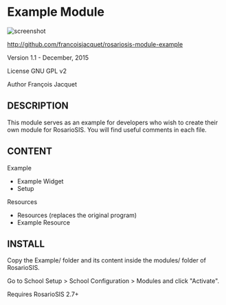 Example Module
==============

![screenshot](https://raw.githubusercontent.com/francoisjacquet/rosariosis-module-example/master/Example/screenshot.png)

http://github.com/francoisjacquet/rosariosis-module-example

Version 1.1 - December, 2015

License GNU GPL v2

Author François Jacquet

DESCRIPTION
-----------
This module serves as an example for developers who wish to create their own module for RosarioSIS.
You will find useful comments in each file.

CONTENT
-------
Example
- Example Widget
- Setup

Resources
- Resources (replaces the original program)
- Example Resource

INSTALL
-------
Copy the Example/ folder and its content inside the modules/ folder of RosarioSIS.

Go to School Setup > School Configuration > Modules and click "Activate".

Requires RosarioSIS 2.7+
